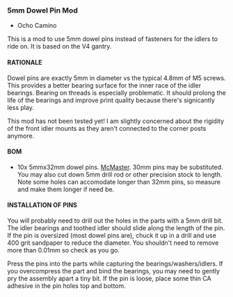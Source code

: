 ### 5mm Dowel Pin Mod
- Ocho Camino

This is a mod to use 5mm dowel pins instead of fasteners for the idlers to ride on.  It is based on the V4 gantry.

#### RATIONALE
Dowel pins are exactly 5mm in diameter vs the typical 4.8mm of M5 screws.  This provides a better bearing surface for the inner race of the idler bearings.  Bearing on threads is especially problematic.
It should prolong the life of the bearings and improve print quality because there's signicantly less play.

This mod has not been tested yet!  I am slightly concerned about the rigidity of the front idler mounts as they aren't connected to the corner posts anymore.   

#### BOM
  - 10x 5mmx32mm dowel pins.  [McMaster](https://www.mcmaster.com/91585A569/).  30mm pins may be substituted.  You may also cut down 5mm drill rod or other precision stock to length.  Note some holes can accomodate longer than 32mm pins, so measure and make them longer if need be.

#### INSTALLATION OF PINS
You will probably need to drill out the holes in the parts with a 5mm drill bit.  The idler bearings and toothed idler should slide along the length of the pin.  If the pin is oversized (most dowel pins are), chuck it up in a drill and use 400 grit sandpaper to reduce the diameter.  You shouldn't need to remove more than 0.01mm so check as you go.   

Press the pins into the parts while capturing the bearings/washers/idlers.  If you overcompress the part and bind the bearings, you may need to gently pry the assembly apart a tiny bit.  If the pin is loose, place some thin CA adhesive in the pin holes top and bottom.

